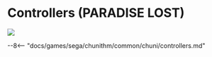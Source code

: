 # Controllers (PARADISE LOST)
<img class="header-logo" src="/img/sega/chunithm/paradiselost/logo.webp">

--8<-- "docs/games/sega/chunithm/common/chuni/controllers.md"
